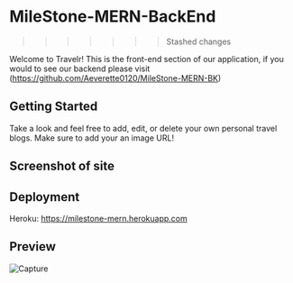 # MileStone-MERN-BackEnd
>>>>>>> Stashed changes

Welcome to Travelr! This is the front-end section of our application, if you would to see our backend please visit (https://github.com/Aeverette0120/MileStone-MERN-BK)

## Getting Started
Take a look and feel free to add, edit, or delete your own personal travel blogs. Make sure to add your an image URL!
## Screenshot of site 
## Deployment

Heroku: https://milestone-mern.herokuapp.com


## Preview

![Capture](https://user-images.githubusercontent.com/103010057/197874816-ce0849fa-a4ec-4fdd-8642-9f10a6522592.JPG)
